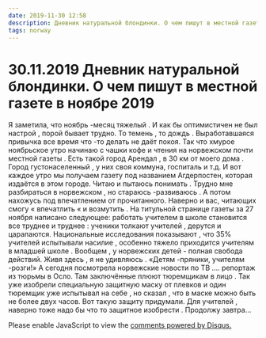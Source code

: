 ```yaml
---
date: 2019-11-30 12:58
description: Дневник натуральной блондинки. О чем пишут в местной газете в ноябре 2019
tags: norway
---
```

# 30.11.2019 Дневник натуральной блондинки. О чем пишут в местной газете в ноябре 2019

Я заметила, что ноябрь -месяц тяжелый . И как бы оптимистичен не был настрой , порой бывает трудно.  То темень , то дождь .  Выработавшаяся привычка все время что -то делать  не даёт покоя. Так что хмурое ноябрьское утро начинаю с чашки кофе и чтения на норвежском  почти местной газеты . Есть такой город Арендал , в 30 км от моего дома . Город густонаселенный , у них своя коммуна, госпиталь  и т.д. И вот каждое утро мы получаем газету под названием   Агдерпостен, которая издаётся в этом городе.  Читаю и пытаюсь понимать . Трудно  мне разбираться в норвежском , но стараюсь -развиваюсь .   А потом нахожусь под впечатлением от прочитанного. Наверно и вас, читающих смогу « впечатлить « и возмутить .  На титульной странице газеты за 27 ноября  написано следующее:  работать учителем в школе становится все труднее и труднее : ученики толкают учителей , дерутся и царапаются. Национальные исследования показывают , что 35% учителей испытывали насилие , особенно  тяжело приходится учителям в младшей школе .  Вообщем , у  норвежских детей - полная свобода действий.  Живя здесь , я  не удивляюсь .  «Детям -пряники, учителям -розги!»   А сегодня посмотрела норвежские новости по ТВ  ….  репортаж из тюрьмы в Осло. Там заключённые плюют тюремщикам в лицо . Так уже изобрели специальную защитную маску от плевков и один тюремщик уже испытывал на себе , но сказал , что в маске можно быть не более двух часов. Вот такую защиту придумали. Для учителей , наверно тоже надо бы что то защитное изобрести .       Продолжу завтра…


<div id="disqus_thread"></div>
<script>
    /**
    *  RECOMMENDED CONFIGURATION VARIABLES: EDIT AND UNCOMMENT THE SECTION BELOW TO INSERT DYNAMIC VALUES FROM YOUR PLATFORM OR CMS.
    *  LEARN WHY DEFINING THESE VARIABLES IS IMPORTANT: https://disqus.com/admin/universalcode/#configuration-variables    */
    /*
    var disqus_config = function () {
    this.page.url = PAGE_URL;  // Replace PAGE_URL with your page's canonical URL variable
    this.page.identifier = PAGE_IDENTIFIER; // Replace PAGE_IDENTIFIER with your page's unique identifier variable
    };
    */
    (function() { // DON'T EDIT BELOW THIS LINE
    var d = document, s = d.createElement('script');
    s.src = 'https://irina-blog-1.disqus.com/embed.js';
    s.setAttribute('data-timestamp', +new Date());
    (d.head || d.body).appendChild(s);
    })();
</script>
<noscript>Please enable JavaScript to view the <a href="https://disqus.com/?ref_noscript">comments powered by Disqus.</a></noscript>
